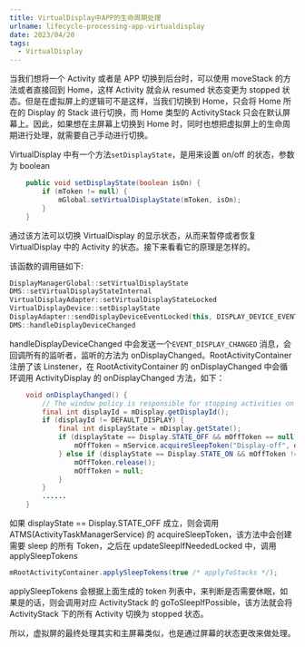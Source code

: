 ```yaml
---
title: VirtualDisplay中APP的生命周期处理
urlname: lifecycle-processing-app-virtualdisplay
date: 2023/04/20
tags:
  - VirtualDisplay
---
```


当我们想将一个 Activity 或者是 APP 切换到后台时，可以使用 moveStack 的方法或者直接回到 Home，这样 Activity 就会从 resumed 状态变更为 stopped 状态。但是在虚拟屏上的逻辑可不是这样，当我们切换到 Home，只会将 Home 所在的 Display 的 Stack 进行切换，而 Home 类型的 ActivityStack 只会在默认屏幕上。因此，如果想在主屏幕上切换到 Home 时，同时也想把虚拟屏上的生命周期进行处理，就需要自己手动进行切换。

VirtualDisplay 中有一个方法`setDisplayState`，是用来设置 on/off 的状态，参数为 boolean

```java
    public void setDisplayState(boolean isOn) {
        if (mToken != null) {
            mGlobal.setVirtualDisplayState(mToken, isOn);
        }
    }
```

通过该方法可以切换 VirtualDisplay 的显示状态，从而来暂停或者恢复 VirtualDisplay 中的 Activity 的状态。接下来看看它的原理是怎样的。

该函数的调用链如下:

```c++
DisplayManagerGlobal::setVirtualDisplayState
DMS::setVirtualDisplayStateInternal
VirtualDisplayAdapter::setVirtualDisplayStateLocked
VirtualDisplayDevice::setDisplayState
DisplayAdapter::sendDisplayDeviceEventLocked(this, DISPLAY_DEVICE_EVENT_CHANGED)
DMS::handleDisplayDeviceChanged
```

handleDisplayDeviceChanged 中会发送一个`EVENT_DISPLAY_CHANGED` 消息，会回调所有的监听者，监听的方法为 onDisplayChanged。RootActivityContainer 注册了该 Linstener，在 RootActivityContainer 的 onDisplayChanged 中会循环调用 ActivityDisplay 的 onDisplayChanged 方法，如下：

```java
    void onDisplayChanged() {
        // The window policy is responsible for stopping activities on the default display.
        final int displayId = mDisplay.getDisplayId();
        if (displayId != DEFAULT_DISPLAY) {
            final int displayState = mDisplay.getState();
            if (displayState == Display.STATE_OFF && mOffToken == null) {
                mOffToken = mService.acquireSleepToken("Display-off", displayId);
            } else if (displayState == Display.STATE_ON && mOffToken != null) {
                mOffToken.release();
                mOffToken = null;
            }
        }
        ......
    }
```

如果 displayState == Display.STATE_OFF 成立，则会调用 ATMS(ActivityTaskManagerService) 的 acquireSleepToken，该方法中会创建需要 sleep 的所有 Token，之后在 updateSleepIfNeededLocked 中，调用 applySleepTokens

```java
mRootActivityContainer.applySleepTokens(true /* applyToStacks */);
```

applySleepTokens 会根据上面生成的 token 列表中，来判断是否需要休眠，如果是的话，则会调用对应 ActivityStack 的 goToSleepIfPossible，该方法就会将 ActivityStack 下的所有 Activity 切换为 stopped 状态。

所以，虚拟屏的最终处理其实和主屏幕类似，也是通过屏幕的状态更改来做处理。